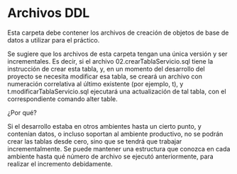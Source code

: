 # Archivos DDL #

Esta carpeta debe contener los archivos de creación de objetos de base de datos a utilizar para el práctico.

Se sugiere que los archivos de esta carpeta tengan una única versión y ser incrementales. Es decir, si el archivo 02.crearTablaServicio.sql tiene la instrucción de crear esta tabla, y, en un momento del desarrollo del proyecto se necesita modificar esa tabla, se creará un archivo con numeración correlativa al último existente (por ejemplo, t), y t.modificarTablaServicio.sql ejecutará una actualización de tal tabla, con el correspondiente comando alter table.

¿Por qué?

Si el desarrollo estaba en otros ambientes hasta un cierto punto, y contenían datos, o incluso soportan al ambiente productivo, no se podrán crear las tablas desde cero, sino que se tendrá que trabajar incrementalmente. 
Se puede mantener una estructura que conozca en cada ambiente hasta qué número de archivo se ejecutó anteriormente, para realizar el incremento debidamente.

